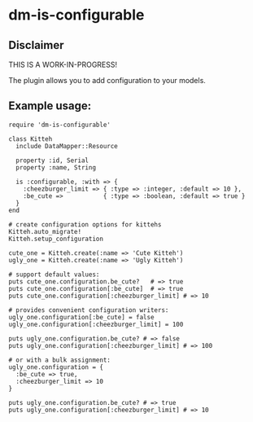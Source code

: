 # dm-is-configurable

## Disclaimer

THIS IS A WORK-IN-PROGRESS!

The plugin allows you to add configuration to your models. 

## Example usage:

    require 'dm-is-configurable'

    class Kitteh
      include DataMapper::Resource

      property :id, Serial
      property :name, String

      is :configurable, :with => { 
        :cheezburger_limit => { :type => :integer, :default => 10 }, 
        :be_cute =>           { :type => :boolean, :default => true }
      }
    end

    # create configuration options for kittehs
    Kitteh.auto_migrate!
    Kitteh.setup_configuration

    cute_one = Kitteh.create(:name => 'Cute Kitteh')
    ugly_one = Kitteh.create(:name => 'Ugly Kitteh')

    # support default values:
    puts cute_one.configuration.be_cute?   # => true
    puts cute_one.configuration[:be_cute]  # => true
    puts cute_one.configuration[:cheezburger_limit] # => 10

    # provides convenient configuration writers:
    ugly_one.configuration[:be_cute] = false
    ugly_one.configuration[:cheezburger_limit] = 100

    puts ugly_one.configuration.be_cute? # => false
    puts ugly_one.configuration[:cheezburger_limit] # => 100

    # or with a bulk assignment:
    ugly_one.configuration = {
      :be_cute => true,
      :cheezburger_limit => 10
    }

    puts ugly_one.configuration.be_cute? # => true
    puts ugly_one.configuration[:cheezburger_limit] # => 10